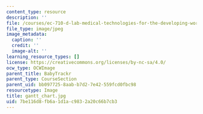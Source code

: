 ```yaml
---
content_type: resource
description: ''
file: /courses/ec-710-d-lab-medical-technologies-for-the-developing-world-spring-2010/7be116d8fb6a1d1ac9832a20c66b7cb3_gantt_chart.jpg
file_type: image/jpeg
image_metadata:
  caption: ''
  credit: ''
  image-alt: ''
learning_resource_types: []
license: https://creativecommons.org/licenses/by-nc-sa/4.0/
ocw_type: OCWImage
parent_title: BabyTrackr
parent_type: CourseSection
parent_uid: bb097725-8aab-b7d2-7e42-559fcd0fbc98
resourcetype: Image
title: gantt_chart.jpg
uid: 7be116d8-fb6a-1d1a-c983-2a20c66b7cb3
---
```

